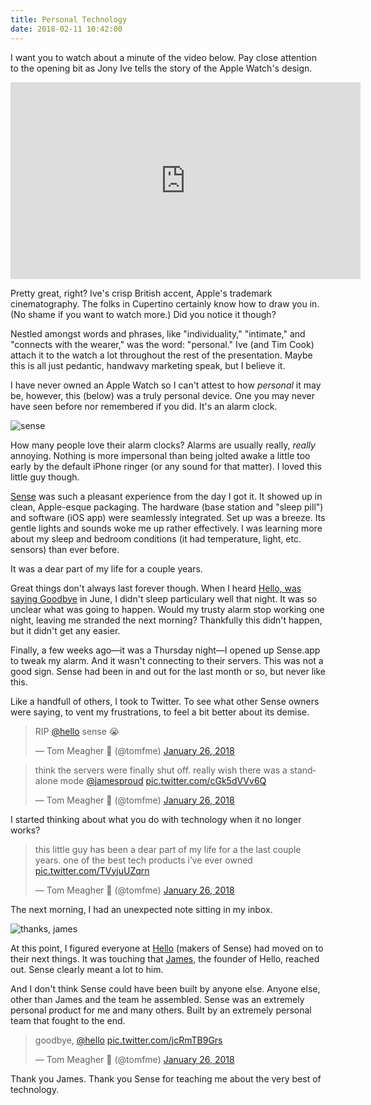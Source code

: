```yaml
---
title: Personal Technology
date: 2018-02-11 10:42:00
---
```


I want you to watch about a minute of the video below. Pay close attention to the opening bit  as Jony Ive tells the story of the Apple Watch's design.

<iframe
  width="560"
  height="315"
  src="https://www.youtube.com/embed/38IqQpwPe7s?rel=0&amp;controls=0&amp;showinfo=0&amp;start=3875"
  frameborder="0"
  allow="autoplay; encrypted-media"
  allowfullscreen
>
</iframe>

Pretty great, right? Ive's crisp British accent, Apple's trademark cinematography. The folks in Cupertino certainly know how to draw you in. (No shame if you want to watch more.) Did you notice it though?

<!--more-->

Nestled amongst words and phrases, like "individuality," "intimate," and "connects with the wearer," was the word: "personal." Ive (and Tim Cook) attach it to the watch a lot throughout the rest of the presentation. Maybe this is all just pedantic, handwavy marketing speak, but I believe it.

I have never owned an Apple Watch so I can't attest to how *personal* it may be, however, this (below) was a truly personal device. One you may never have seen before nor remembered if you did. It's an alarm clock.

![sense](/blog/assets/2018/05/sense.jpeg)

How many people love their alarm clocks? Alarms are usually really, *really* annoying. Nothing is more impersonal than being jolted awake a little too early by the default iPhone ringer (or any sound for that matter). I loved this little guy though.

[Sense](https://twitter.com/hello) was such a pleasant experience from the day I got it. It showed up in clean, Apple-esque packaging. The hardware (base station and "sleep pill") and software (iOS app) were seamlessly integrated. Set up was a breeze. Its gentle lights and sounds woke me up rather effectively. I was learning more about my sleep and bedroom conditions (it had temperature, light, etc. sensors) than ever before.

It was a dear part of my life for a couple years.

Great things don't always last forever though. When I heard [Hello, was saying Goodbye](https://medium.com/@hello/goodbye-hello-c62ea1f58d13) in June, I didn't sleep particulary well that night. It was so unclear what was going to happen. Would my trusty alarm stop working one night, leaving me stranded the next morning? Thankfully this didn't happen, but it didn't get any easier.

Finally, a few weeks ago—it was a Thursday night—I opened up Sense.app to tweak my alarm. And it wasn't connecting to their servers. This was not a good sign. Sense had been in and out for the last month or so, but never like this.

Like a handfull of others, I took to Twitter. To see what other Sense owners were saying, to vent my frustrations, to feel a bit better about its demise.

<blockquote class="twitter-tweet" data-lang="en"><p lang="en" dir="ltr">RIP <a href="https://twitter.com/hello?ref_src=twsrc%5Etfw">@hello</a> sense 😭</p>&mdash; Tom Meagher 😬 (@tomfme) <a href="https://twitter.com/tomfme/status/956750761345429505?ref_src=twsrc%5Etfw">January 26, 2018</a></blockquote>
<script async src="https://platform.twitter.com/widgets.js" charset="utf-8"></script>

<blockquote class="twitter-tweet" data-conversation="none" data-cards="hidden" data-lang="en"><p lang="en" dir="ltr">think the servers were finally shut off. really wish there was a standalone mode <a href="https://twitter.com/jamesproud?ref_src=twsrc%5Etfw">@jamesproud</a> <a href="https://t.co/cGk5dVVv6Q">pic.twitter.com/cGk5dVVv6Q</a></p>&mdash; Tom Meagher 😬 (@tomfme) <a href="https://twitter.com/tomfme/status/956751187985903617?ref_src=twsrc%5Etfw">January 26, 2018</a></blockquote>
<script async src="https://platform.twitter.com/widgets.js" charset="utf-8"></script>

I started thinking about what you do with technology when it no longer works? 

<blockquote class="twitter-tweet" data-conversation="none" data-lang="en"><p lang="en" dir="ltr">this little guy has been a dear part of my life for a the last couple years. one of the best tech products i’ve ever owned <a href="https://t.co/TVyjuUZqrn">pic.twitter.com/TVyjuUZqrn</a></p>&mdash; Tom Meagher 😬 (@tomfme) <a href="https://twitter.com/tomfme/status/956751619168743424?ref_src=twsrc%5Etfw">January 26, 2018</a></blockquote>
<script async src="https://platform.twitter.com/widgets.js" charset="utf-8"></script>

The next morning, I had an unexpected note sitting in my inbox.

![thanks, james](/blog/assets/2018/05/james.png)

At this point, I figured everyone at [Hello](https://hello.is) (makers of Sense) had moved on to their next things. It was touching that [James](https://twitter.com/jamesproud), the founder of Hello, reached out. Sense clearly meant a lot to him.

And I don't think Sense could have been built by anyone else. Anyone else, other than James and the team he assembled. Sense was an extremely personal product for me and many others. Built by an extremely personal team that fought to the end.

<blockquote class="twitter-tweet" data-conversation="none" data-lang="en"><p lang="en" dir="ltr">goodbye, <a href="https://twitter.com/hello?ref_src=twsrc%5Etfw">@hello</a> <a href="https://t.co/jcRmTB9Grs">pic.twitter.com/jcRmTB9Grs</a></p>&mdash; Tom Meagher 😬 (@tomfme) <a href="https://twitter.com/tomfme/status/956752388781629441?ref_src=twsrc%5Etfw">January 26, 2018</a></blockquote>
<script async src="https://platform.twitter.com/widgets.js" charset="utf-8"></script>

Thank you James. Thank you Sense for teaching me about the very best of technology.

